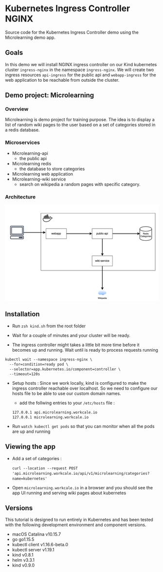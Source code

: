 # Kubernetes Ingress Controller NGINX

Source code for the Kubernetes Ingress Controller demo using the Microlearning demo app.

## Goals

In this demo we will install NGINX ingress controller on our Kind kubernetes cluster `ingress-nginx` in the namespace `ingress-nginx`. We will create two ingress resources `api-ingress` for the public api and `webapp-ingress` for the web application to be reachable from outside the cluster.

## Demo project: Microlearning

### Overview

Microlearning is demo project for training purpose. The idea is to display a list of random wiki pages to the user based on a set of categories stored in a redis database.

### Microservices

- Microlearning-api
  - the public api  
- Microlearning redis
  - the database to store categories
- Microlearning web application
- Microlearning-wiki service
  - search on wikipedia a random pages with specific category. 

### Architecture

![Alt text](archi.png?raw=true "Architecture")

## Installation

- Run `zsh kind.sh`  from the root folder

- Wait for a couple of minutes and your cluster will be ready.
  
- The ingress controller might takes a little bit more time before it becomes up and running. Wait until is ready to process requests running

```shell
kubectl wait --namespace ingress-nginx \
  --for=condition=ready pod \
  --selector=app.kubernetes.io/component=controller \
  --timeout=120s
```

- Setup hosts :
Since we work locally, kind is configured to make the ingress controller reachable over localhost. So we need to configure our hosts file to be able to use our custom domain names.

  - add the follwing entries to your `/etc/hosts` file :<br>

  ```shell
  127.0.0.1 api.microlearning.workcale.io
  127.0.0.1 microlearning.workcale.io
  ```

- Run `watch kubectl get pods` so that you can monitor when all the pods are up and running

## Viewing the app

- Add a set of categories :

  `curl --location --request POST 'api.microlearning.workcale.io/api/v1/microlearning/categories?name=kubernetes'`

- Open `microlearning.workcale.io` in a browser and you should see the app UI running and serving wiki pages about kubernetes
  
## Versions

This tutorial is designed to run entirely in Kubernetes and has been tested with the following development environment and component versions.

- macOS Catalina v10.15.7
- go go1.15.5
- kubectl client v1.16.6-beta.0
- kubectl server v1.19.1
- kind v0.8.1
- helm v3.3.1
- kind v0.9.0
